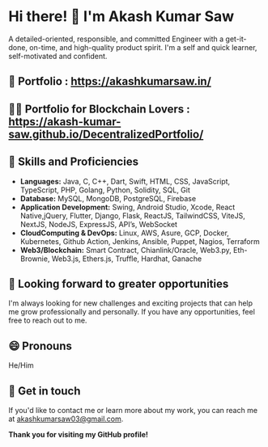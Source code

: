 # Hi there! 👋 I'm Akash Kumar Saw
A detailed-oriented, responsible, and committed Engineer with a get-it-done, on-time, and high-quality product spirit. I'm a self and quick learner, self-motivated and confident.

## 👼 Portfolio : https://akashkumarsaw.in/
## 👼👼 Portfolio for Blockchain Lovers : https://akash-kumar-saw.github.io/DecentralizedPortfolio/

## 🔭 Skills and Proficiencies
- **Languages:** Java, C, C++, Dart, Swift, HTML, CSS, JavaScript, TypeScript, PHP, Golang, Python, Solidity, SQL, Git
- **Database:** MySQL, MongoDB, PostgreSQL, Firebase
- **Application Development:** Swing, Android Studio, Xcode, React Native,jQuery, Flutter, Django, Flask, ReactJS, TailwindCSS, ViteJS, NextJS, NodeJS, ExpressJS, API’s, WebSocket
- **CloudComputing & DevOps:** Linux, AWS, Asure, GCP, Docker, Kubernetes, Github Action,  Jenkins, Ansible, Puppet, Nagios, Terraform
- **Web3/Blockchain:** Smart Contract, Chianlink/Oracle, Web3.py, Eth-Brownie, Web3.js, Ethers.js, Truffle, Hardhat, Ganache

## 🤔 Looking forward to greater opportunities
I'm always looking for new challenges and exciting projects that can help me grow professionally and personally. If you have any opportunities, feel free to reach out to me.

## 😄 Pronouns
He/Him

## 💬 Get in touch
If you'd like to contact me or learn more about my work, you can reach me at akashkumarsaw03@gmail.com.

**Thank you for visiting my GitHub profile!**
